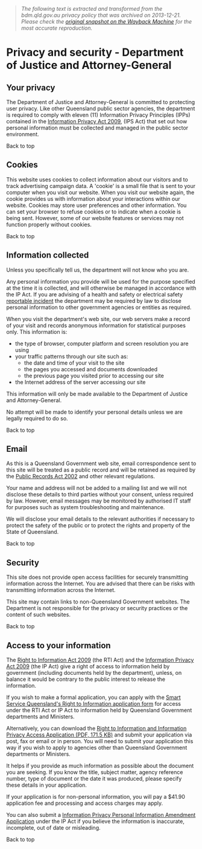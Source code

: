 > *The following text is extracted and transformed from the bdm.qld.gov.au privacy policy that was archived on 2013-12-21. Please check the [original snapshot on the Wayback Machine](https://web.archive.org/web/20131221192044id_/http%3A//www.justice.qld.gov.au/global/legals/privacy) for the most accurate reproduction.*

# Privacy and security - Department of Justice and Attorney-General




## Your privacy

The Department of Justice and Attorney-General is committed to protecting user privacy. Like other Queensland public sector agencies, the department is required to comply with eleven (11) Information Privacy Principles (IPPs) contained in the [Information Privacy Act 2009](http://www.legislation.qld.gov.au/LEGISLTN/CURRENT/I/InfoPrivA09.pdf), (IPS Act) that set out how personal information must be collected and managed in the public sector environment.

Back to top

## Cookies

This website uses cookies to collect information about our visitors and to track advertising campaign data. A 'cookie' is a small file that is sent to your computer when you visit our website. When you visit our website again, the cookie provides us with information about your interactions within our website. Cookies may store user preferences and other information. You can set your browser to refuse cookies or to indicate when a cookie is being sent. However, some of our website features or services may not function properly without cookies.

Back to top

## Information collected

Unless you specifically tell us, the department will not know who you are.

Any personal information you provide will be used for the purpose specified at the time it is collected, and will otherwise be managed in accordance with the IP Act. If you are advising of a health and safety or electrical safety [reportable incident](http://www.justice.qld.gov.au/fair-and-safe-work/electrical-safety/incident-notification) the department may be required by law to disclose personal information to other government agencies or entities as required.

When you visit the department's web site, our web servers make a record of your visit and records anonymous information for statistical purposes only. This information is:

  * the type of browser, computer platform and screen resolution you are using 
  * your traffic patterns through our site such as: 
    * the date and time of your visit to the site 
    * the pages you accessed and documents downloaded 
    * the previous page you visited prior to accessing our site 
  * the Internet address of the server accessing our site 



This information will only be made available to the Department of Justice and Attorney-General.

No attempt will be made to identify your personal details unless we are legally required to do so.

Back to top

## Email

As this is a Queensland Government web site, email correspondence sent to this site will be treated as a public record and will be retained as required by the [Public Records Act 2002](http://www.legislation.qld.gov.au/LEGISLTN/CURRENT/P/PublicRecA02.pdf) and other relevant regulations.

Your name and address will not be added to a mailing list and we will not disclose these details to third parties without your consent, unless required by law. However, email messages may be monitored by authorised IT staff for purposes such as system troubleshooting and maintenance.

We will disclose your email details to the relevant authorities if necessary to protect the safety of the public or to protect the rights and property of the State of Queensland.

Back to top

## Security

This site does not provide open access facilities for securely transmitting information across the Internet. You are advised that there can be risks with transmitting information across the Internet.

This site may contain links to non-Queensland Government websites. The Department is not responsible for the privacy or security practices or the content of such websites.

Back to top

## Access to your information

The [Right to Information Act 2009](http://www.legislation.qld.gov.au/LEGISLTN/CURRENT/R/RightInfoA09.pdf) (the RTI Act) and the [Information Privacy Act 2009](http://www.legislation.qld.gov.au/LEGISLTN/CURRENT/I/InfoPrivA09.pdf) (the IP Act) give a right of access to information held by government (including documents held by the department), unless, on balance it would be contrary to the public interest to release the information.

If you wish to make a formal application, you can apply with the [Smart Service Queensland's Right to Information application form](https://www.smartservice.qld.gov.au/services/information-requests/apply.action) for access under the RTI Act or IP Act to information held by Queensland Government departments and Ministers.

Alternatively, you can download the [Right to Information and Information Privacy Access Application (PDF, 171.5 KB)](http://www.justice.qld.gov.au/__data/assets/pdf_file/0005/133277/RTI-Access-App-form.pdf) and submit your application via post, fax or email or in person. You will need to submit your application this way if you wish to apply to agencies other than Queensland Government departments or Ministers.

It helps if you provide as much information as possible about the document you are seeking. If you know the title, subject matter, agency reference number, type of document or the date it was produced, please specify these details in your application.

If your application is for non-personal information, you will pay a $41.90 application fee and processing and access charges may apply.

You can also submit a [Information Privacy Personal Information Amendment Application](http://www.rti.qld.gov.au/accessing-government-information/personal-information-amendment) under the IP Act if you believe the information is inaccurate, incomplete, out of date or misleading.

Back to top
